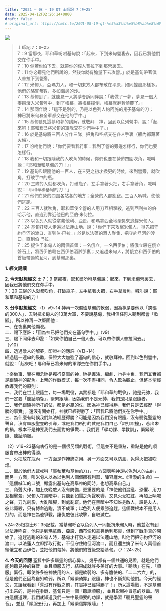 ```yaml
---
title: "2021 – 08 – 19 QT 士師記 7：9~25"
date: 2025-04-12T02:26:14+0800
draft: false
# original_url: https://cmtc.tw/2021-08-19-qt-%e5%a3%ab%e5%b8%ab%e8%a8%98-7%ef%bc%9a925
---
```


![](/images/qt.jpg)
> 士師記 7：9\~25  
> 7：9 當那夜，耶和華吩咐基甸說：「起來，下到米甸營裏去，因我已將他們交在你手中。  
> 7：10 倘若你怕下去，就帶你的僕人普拉下到那營裏去。  
> 7：11 你必聽見他們所說的，然後你就有膽量下去攻營。」於是基甸帶著僕人普拉下到營旁。  
> 7：12 米甸人、亞瑪力人，和一切東方人都布散在平原，如同蝗蟲那樣多。他們的駱駝無數，多如海邊的沙。  
> 7：13 基甸到了，就聽見一人將夢告訴同伴說：「我做了一夢，夢見一個大麥餅滾入米甸營中，到了帳幕，將帳幕撞倒，帳幕就翻轉傾覆了。」  
> 7：14 那同伴說：「這不是別的，乃是以色列人約阿施的兒子基甸的刀；　神已將米甸和全軍都交在他的手中。」  
> 7：15 基甸聽見這夢和夢的講解，就敬拜　神，回到以色列營中，說：「起來吧！耶和華已將米甸的軍隊交在你們手中了。」  
> 7：16 於是基甸將三百人分作三隊，把角和空瓶交在各人手裏（瓶內都藏著火把），  
> 7：17 吩咐他們說：「你們要看我行事：我到了營的旁邊怎樣行，你們也要怎樣行。  
> 7：18 我和一切跟隨我的人吹角的時候，你們也要在營的四圍吹角，喊叫說：『耶和華和基甸的刀！』」  
> 7：19 基甸和跟隨他的一百人，在三更之初才換更的時候，來到營旁，就吹角，打破手中的瓶。  
> 7：20 三隊的人就都吹角，打破瓶子，左手拿著火把，右手拿著角，喊叫說：「耶和華和基甸的刀！」  
> 7：21 他們在營的四圍各站各的地方；全營的人都亂竄。三百人吶喊，使他們逃跑。  
> 7：22 三百人就吹角，耶和華使全營的人用刀互相擊殺，逃到西利拉的伯‧哈示他，直逃到靠近他巴的亞伯‧米何拉。  
> 7：23 以色列人就從拿弗他利、亞設，和瑪拿西全地聚集來追趕米甸人。  
> 7：24 基甸打發人走遍以法蓮山地，說：「你們下來攻擊米甸人，爭先把守約旦河的渡口，直到伯‧巴拉。」於是以法蓮的眾人聚集，把守約旦河的渡口，直到伯‧巴拉，  
> 7：25 捉住了米甸人的兩個首領：一名俄立，一名西伊伯；將俄立殺在俄立磐石上，將西伊伯殺在西伊伯酒醡那裏；又追趕米甸人，將俄立和西伊伯的首級帶過約旦河，到基甸那裏。

**1. 經文誦讀**

**2.  今天默想經文**
士 7：9 當那夜，耶和華吩咐基甸說：起來，下到米甸營裏去，因我已將他們交在你手中。  
7：20 三隊的人就都吹角，打破瓶子，左手拿著火把，右手拿著角，喊叫說：耶和華和基甸的刀！

**3. 分享默想經文**
（1）v9\~14 神再一次體恤基甸的軟弱，因為神是要他以「誇張的300人」，去對抗米甸人的13萬大軍，不要說基甸，我相信任何人聽到都會「軟腳」。所以神再一次堅固他：  
一、在夜裏向他顯現。  
二、賜下應許：「因為神已把他們交在基甸手中。」（v9）  
三、賜下同伴去印證：「如果你怕自己一個人去，可以帶你僕人普拉同去。」（v10）  
四、透過敵人的解夢，印證神的應許（v13\~14）  
經過這一連串的鼓勵，保證大大加強了基甸的信心，就敬拜神。回到以色列營中，就說：「起來吧！耶和華已將米甸的軍隊交在你們手中。」

上帝做事，實在顯示祂是獨行奇事的神，祂是導演、編劇，也是主角，我們其實都是跟隨神的配角。上帝的作戰模式，每一次不盡相同，令人歎為觀止，但整本聖經教導我們的原則：  
一、我們在世上跟隨主，每一場戰役，其實都是「耶和華的戰爭」，祂是元帥，我們一定要「聽話順從」，緊緊跟隨，因為我們不是元帥，我們是只是跟隨者。  
二、我們跟隨神所打的仗，都是必贏的仗，因為神已經得勝，我們只是去經歷「得勝的事實」。還沒有開始打，神就已經得勝了：「因我已將他們交在你手中。」  
三、為什麼有時候我們無法經歷得勝？可能是因為我們沒有跟隨，沒有聽從聖靈的聲音，沒有順服聖靈的引導，或是我們所打的仗是我們自己「誤打誤撞」，惹出來的禍，根本不是神要我們去面對的爭戰…。我們要「學功課、學教訓」，緊緊跟隨、聽話順服。

（2）v16\~23基甸執行的是一個很另類的戰術，但這並不是重點，重點是他的順服會帶出神的得勝。  
一、火把放在瓶內，一方面是作掩飾之用，另一方面又可以防風，免得火把被吹熄。  
二、至於他們大聲喊叫「耶和華和基甸的刀」，一方面表明神是以色列人的主帥，而另一方面，叫米甸人以為以色列人個個擁有利器，陣容龐大。《活潑的生命》—「這個喊叫的口號，顯露出基甸在高舉神的同時，也想高舉自己。」  
三、角聲大作，加上夜晚敵人沒有防備，更重要的是「神使他們混亂、恐懼、用刀互相擊殺」米甸人在黑暗中，只聽到如雷之角聲吹響，又見火光紅紅，再加上吶喊之聲，刀光劍影，大亂陣腳，到處亂竄。他們在黑暗中不知誰是敵人，誰是友人，彼此廝殺，只有博命逃跑，潰不成軍；以色列人便乘勝追趕。這個戰根本不是用人打的，而是神在為他爭戰，讓仇敵彼此攻擊，自取滅亡。

v24\~25根據士6：35記載，當基甸呼召以色列人一同抵抗米甸人時，他並沒有到以法蓮呼召，他只是到瑪拿西、亞設、西布倫和拿弗他利那裏，但到了戰爭真的開始了，追趕逃跑的米甸人時，基甸才打發人走遍以法蓮山地，叫他們把守約但河的渡口。以法蓮人立即採取行動，不但守住約但河渡口，而且還生擒了米甸人兩個首領俄立和西伊伯，並把他們殺掉，將他們的首級交給基甸。（7：24\~25）

**4. 今天的回應**
聖經中許多屬靈的信心偉人，幾乎都有一個共通的見證，就是他們能夠聽見神的聲音，並且順服去行，結果成就許多美好的大事。「聽話」在先，「順服」緊行。即使許多被神使用的人，都是軟弱的、多有膽怯的、「二二六六」的，但是他們正因為自知軟弱，所以「緊緊倚靠」跟隨，神也不斷幫助他們。今天的經文，又讓我看到「還沒有作戰之前，其實神已經得勝了！」所以這場戰，不是基甸打出來的，是神在爭戰，基甸只是一個「聽話順服」，並且彰顯神旨意的器皿。明白這個道理，我們就知道我們一生中最重要的功課，就是學習「聽見聖靈的聲音」，並且「順服去行」，再加上「緊緊信靠跟隨」！
